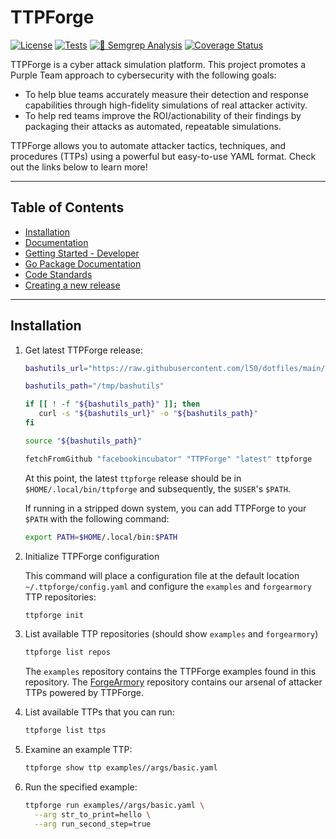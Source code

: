 # TTPForge

[![License](https://img.shields.io/github/license/facebookincubator/TTPForge?label=License&style=flat&color=blue&logo=github)](https://github.com/facebookincubator/TTPForge/blob/main/LICENSE)
[![Tests](https://github.com/facebookincubator/TTPForge/actions/workflows/tests.yaml/badge.svg)](https://github.com/facebookincubator/TTPForge/actions/workflows/tests.yaml)
[![🚨 Semgrep Analysis](https://github.com/facebookincubator/TTPForge/actions/workflows/semgrep.yaml/badge.svg)](https://github.com/facebookincubator/TTPForge/actions/workflows/semgrep.yaml)
[![Coverage Status](https://coveralls.io/repos/github/facebookincubator/TTPForge/badge.svg)](https://coveralls.io/github/facebookincubator/TTPForge)

TTPForge is a cyber attack simulation platform. This project promotes a Purple
Team approach to cybersecurity with the following goals:

- To help blue teams accurately measure their detection and response
  capabilities through high-fidelity simulations of real attacker activity.
- To help red teams improve the ROI/actionability of their findings by packaging
  their attacks as automated, repeatable simulations.

TTPForge allows you to automate attacker tactics, techniques, and procedures
(TTPs) using a powerful but easy-to-use YAML format. Check out the links below
to learn more!

---

## Table of Contents

- [Installation](#installation)
- [Documentation](docs/foundations/README.md)
- [Getting Started - Developer](docs/dev/README.md)
- [Go Package Documentation](https://pkg.go.dev/github.com/facebookincubator/ttpforge@main)
- [Code Standards](docs/code-standards.md)
- [Creating a new release](docs/release.md)

---

## Installation

1. Get latest TTPForge release:

   ```bash
   bashutils_url="https://raw.githubusercontent.com/l50/dotfiles/main/bashutils"

   bashutils_path="/tmp/bashutils"

   if [[ ! -f "${bashutils_path}" ]]; then
      curl -s "${bashutils_url}" -o "${bashutils_path}"
   fi

   source "${bashutils_path}"

   fetchFromGithub "facebookincubator" "TTPForge" "latest" ttpforge
   ```

   At this point, the latest `ttpforge` release should be in
   `$HOME/.local/bin/ttpforge` and subsequently, the `$USER`'s `$PATH`.

   If running in a stripped down system, you can add TTPForge to your `$PATH`
   with the following command:

   ```bash
   export PATH=$HOME/.local/bin:$PATH
   ```

1. Initialize TTPForge configuration

   This command will place a configuration file at the default location
   `~/.ttpforge/config.yaml` and configure the `examples` and `forgearmory` TTP
   repositories:

   ```bash
   ttpforge init
   ```

1. List available TTP repositories (should show `examples` and `forgearmory`)

   ```bash
   ttpforge list repos
   ```

   The `examples` repository contains the TTPForge examples found in this
   repository. The
   [ForgeArmory](https://github.com/facebookincubator/ForgeArmory) repository
   contains our arsenal of attacker TTPs powered by TTPForge.

1. List available TTPs that you can run:

   ```bash
   ttpforge list ttps
   ```

1. Examine an example TTP:

   ```bash
   ttpforge show ttp examples//args/basic.yaml
   ```

1. Run the specified example:

   ```bash
   ttpforge run examples//args/basic.yaml \
     --arg str_to_print=hello \
     --arg run_second_step=true
   ```
